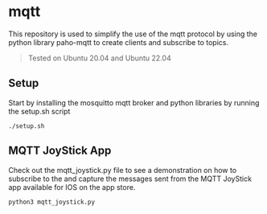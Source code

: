 # mqtt

This repository is used to simplify the use of the mqtt protocol by using the python library paho-mqtt to create clients and subscribe to topics.

> Tested on Ubuntu 20.04 and Ubuntu 22.04

## Setup

Start by installing the mosquitto mqtt broker and python libraries by running the setup.sh script

```
./setup.sh
```

## MQTT JoyStick App 

Check out the mqtt_joystick.py file to see a demonstration on how to subscribe to the and capture the messages sent from the MQTT JoyStick app available for IOS on the app store.

```
python3 mqtt_joystick.py
```












